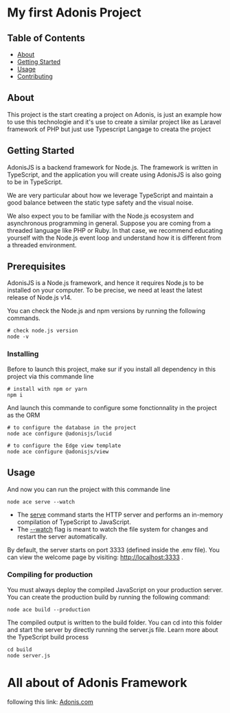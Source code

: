 # My first Adonis Project

## Table of Contents

- [About](#about)
- [Getting Started](#getting_started)
- [Usage](#usage)
- [Contributing](../CONTRIBUTING.md)

## About <a name = "about"></a>

This project is the start creating a project on Adonis, is just an example how to use this technologie and it's use to create a similar project like as Laravel framework of PHP but just use Typescript Langage to creata the project

## Getting Started <a name = "getting_started"></a>

AdonisJS is a backend framework for Node.js. The framework is written in TypeScript, and the application you will create using AdonisJS is also going to be in TypeScript.

We are very particular about how we leverage TypeScript and maintain a good balance between the static type safety and the visual noise.

We also expect you to be familiar with the Node.js ecosystem and asynchronous programming in general. Suppose you are coming from a threaded language like PHP or Ruby. In that case, we recommend educating yourself with the Node.js event loop and understand how it is different from a threaded environment.

## Prerequisites

AdonisJS is a Node.js framework, and hence it requires Node.js to be installed on your computer. To be precise, we need at least the latest release of Node.js v14.

You can check the Node.js and npm versions by running the following commands.

```
# check node.js version
node -v
```

### Installing

Before to launch this project, make sur if you install all dependency in this project via this commande line

```
# install with npm or yarn
npm i 
```

And launch this commande to configure some fonctionnality in the project as the ORM 

```
# to configure the database in the project
node ace configure @adonisjs/lucid

# to configure the Edge view template
node ace configure @adonisjs/view

```
## Usage <a name = "usage"></a>

And now you can run the project with this commande line

```
node ace serve --watch
```
 - The [serve]() command starts the HTTP server and performs an in-memory compilation of TypeScript to JavaScript.
 - The [--watch]() flag is meant to watch the file system for changes and restart the server automatically.

By default, the server starts on port 3333 (defined inside the .env file). You can view the welcome page by visiting: [http://localhost:3333]() .

### Compiling for production
You must always deploy the compiled JavaScript on your production server. You can create the production build by running the following command:

```
node ace build --production
```

The compiled output is written to the build folder. You can cd into this folder and start the server by directly running the server.js file. Learn more about the TypeScript build process

```
cd build
node server.js
```

# All about of Adonis Framework

following this link: [Adonis.com](https://docs.adonisjs.com)